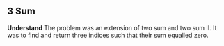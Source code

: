 ## 3 Sum
**Understand**
The problem was an extension of two sum and two sum II. It was to find and return three indices such that their sum equalled zero.
